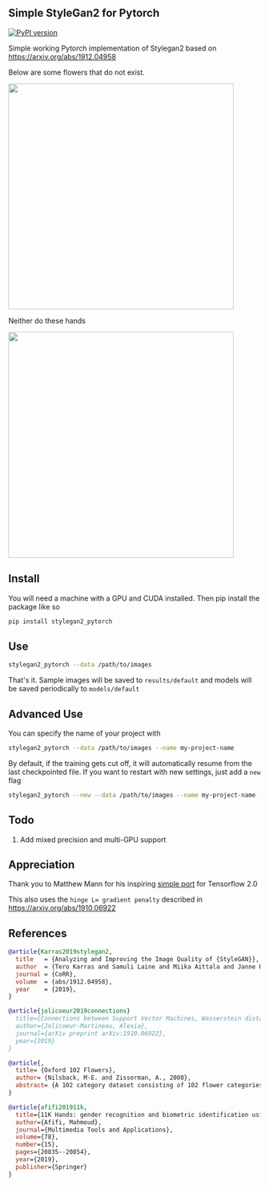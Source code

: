 ## Simple StyleGan2 for Pytorch
[![PyPI version](https://badge.fury.io/py/stylegan2-pytorch.svg)](https://badge.fury.io/py/stylegan2-pytorch)

Simple working Pytorch implementation of Stylegan2 based on https://arxiv.org/abs/1912.04958

Below are some flowers that do not exist.

<img src="https://raw.githubusercontent.com/lucidrains/stylegan2-pytorch/master/samples/flowers.jpg" width="450" height="450">

Neither do these hands

<img src="https://raw.githubusercontent.com/lucidrains/stylegan2-pytorch/master/samples/hands.jpg" width="450" height="450">

## Install

You will need a machine with a GPU and CUDA installed. Then pip install the package like so

```bash
pip install stylegan2_pytorch
```

## Use

```bash
stylegan2_pytorch --data /path/to/images
```

That's it. Sample images will be saved to `results/default` and models will be saved periodically to `models/default`

## Advanced Use

You can specify the name of your project with

```bash
stylegan2_pytorch --data /path/to/images --name my-project-name
```

By default, if the training gets cut off, it will automatically resume from the last checkpointed file. If you want to restart with new settings, just add a `new` flag

```bash
stylegan2_pytorch --new --data /path/to/images --name my-project-name --image-size 512 --batch-size 1 --gradient-accumulate-every 16 --network-capacity 10
```

## Todo

1. Add mixed precision and multi-GPU support

## Appreciation

Thank you to Matthew Mann for his inspiring [simple port](https://github.com/manicman1999/StyleGAN2-Tensorflow-2.0) for Tensorflow 2.0

This also uses the `hinge L∞ gradient penalty` described in https://arxiv.org/abs/1910.06922

## References

```bibtex
@article{Karras2019stylegan2,
  title   = {Analyzing and Improving the Image Quality of {StyleGAN}},
  author  = {Tero Karras and Samuli Laine and Miika Aittala and Janne Hellsten and Jaakko Lehtinen and Timo Aila},
  journal = {CoRR},
  volume  = {abs/1912.04958},
  year    = {2019},
}
```

```bibtex
@article{jolicoeur2019connections}
  title={Connections between Support Vector Machines, Wasserstein distance and gradient-penalty GANs},
  author={Jolicoeur-Martineau, Alexia},
  journal={arXiv preprint arXiv:1910.06922},
  year={2019}
}
```

```bibtex
@article{,
  title= {Oxford 102 Flowers},
  author= {Nilsback, M-E. and Zisserman, A., 2008},
  abstract= {A 102 category dataset consisting of 102 flower categories, commonly occuring in the United Kingdom. Each class consists of 40 to 258 images. The images have large scale, pose and light variations.}
}
```

```bibtex
@article{afifi201911k,
  title={11K Hands: gender recognition and biometric identification using a large dataset of hand images},
  author={Afifi, Mahmoud},
  journal={Multimedia Tools and Applications},
  volume={78},
  number={15},
  pages={20835--20854},
  year={2019},
  publisher={Springer}
}
```
